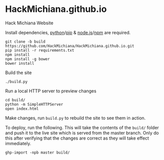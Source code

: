 HackMichiana.github.io
======================

Hack Michiana Website

Install dependencies, [python](https://www.python.org/)/[pip](https://pip.pypa.io/en/stable/installing/) & [node.js](https://nodejs.org/en/)/[npm](https://www.npmjs.com/) are required.

    git clone -b build https://github.com/HackMichiana/HackMichiana.github.io.git
    pip install -r requirements.txt
    npm install
    npm install -g bower
    bower install

Build the site

    ./build.py

Run a local HTTP server to preview changes

    cd build/
    python -m SimpleHTTPServer
    open index.html

Make changes, run `build.py` to rebuild the site to see them in action.

To deploy, run the following. This will take the contents of the `build/` folder and push it to the live site which is served from the master branch. Only do this after verifying that the changes are correct as they will take effect immediately.

    ghp-import -npb master build/
